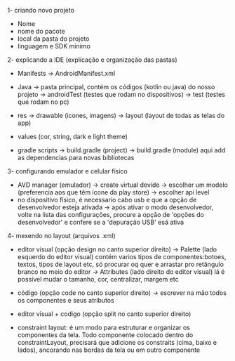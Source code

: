 1- criando novo projeto
* Nome
* nome do pacote
* local da pasta do projeto
* linguagem e SDK mínimo

2- explicando a IDE (explicação e organização das pastas)
* Manifests 
	-> AndroidManifest.xml

* Java
	-> pasta principal, contém os códigos (kotlin ou java) do nosso projeto
	-> androidTest (testes que rodam no dispositivos)
	-> test (testes que rodam no pc)

* res
	-> drawable (icones, imagens)
	-> layout (layout de todas as telas do app)

* values (cor, string, dark e light theme)

* gradle scripts 
	-> build.gradle (project) 
	-> build.gradle (module) aqui add as dependencias para novas bibliotecas

3- configurando emulador e celular físico
* AVD manager (emulador)
	-> create virtual devide
	-> escolher um modelo (preferencia aos que têm icone da play store)
	-> escolher api level
* no dispositivo físico, é necessario cabo usb e que a opção de desenvolvedor esteja ativada
	-> após ativar o modo desenvolvedor, volte na lista das configurações, procure a opção de 'opções do desenvolvedor' e confere se a 'depuração USB' esá ativa


4- mexendo no layout (arquivos .xml)
* editor visual (opção design no canto superior direito)
	-> Palette (lado esquerdo do editor visual) contém varios tipos de componentes:botoes, textos, tipos de layout etc, só procurar oq quer e arrastar pro retângulo branco no meio do editor
	-> Attributes (lado direito do editor visual) lá é possível mudar o tamanho, cor, centralizar, margem etc
	
* código (opção code no canto superior direito) 
	-> escrever na mão todos os componentes e seus atributos

* editor visual + codigo (opção split no canto superior direito)

* constraint layout: é um modo para estruturar e organizar os componentes da tela. Todo componente colocado dentro do constraintLayout, precisará que adicione os constraits (cima, baixo e lados), ancorando nas bordas da tela ou em outro componente